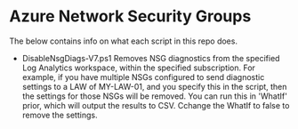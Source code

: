 # Azure Network Security Groups

The below contains info on what each script in this repo does.

- DisableNsgDiags-V7.ps1
Removes NSG diagnostics from the specified Log Analytics workspace, within the specified subscription. For example, if you have multiple NSGs configured to send diagnostic settings to a LAW of MY-LAW-01, and you specify this in the script, then the settings for those NSGs will be removed.
You can run this in 'WhatIf' prior, which will output the results to CSV. Cchange the WhatIf to false to remove the settings.
